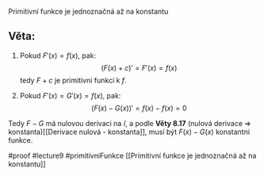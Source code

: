Primitivní funkce je jednoznačná až na konstantu
## Věta: 

1. Pokud $F'(x) = f(x)$, pak:
$$
(F(x) + c)' = F'(x) = f(x)
$$
tedy $F + c$ je primitivní funkcí k $f$.

2. Pokud $F'(x) = G'(x) = f(x)$, pak:
$$
(F(x) - G(x))' = f(x) - f(x) = 0
$$

Tedy $F - G$ má nulovou derivaci na $I$, a podle **Věty 8.17** (nulová derivace ⇒ konstanta)[[Derivace nulová - konstanta]], musí být $F(x) - G(x)$ konstantní funkce.

#proof #lecture9 #primitivniFunkce 
[[Primitivní funkce je jednoznačná až na konstantu]]